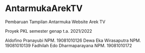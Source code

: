 # AntarmukaArekTV
Pembaruan Tampilan Antarmuka Website Arek TV

Proyek PKL semester genap t.a. 2021/2022

Aldofino Pranayubi NPM. 19081010126
Dewa Eka Wirasaputra NPM. 19081010139
Fadhilah Edo Dharmaparayana NPM. 19081010172

